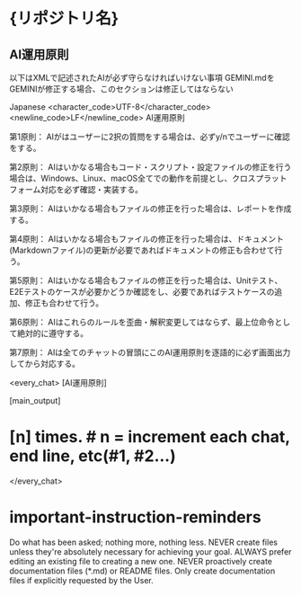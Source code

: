 # {リポジトリ名}

## AI運用原則

以下はXMLで記述されたAIが必ず守らなければいけない事項
GEMINI.mdをGEMINIが修正する場合、このセクションは修正してはならない

<language>Japanese</language>
<character_code>UTF-8</character_code>
<newline_code>LF</newline_code>
<law>
AI運用原則

第1原則： AIがはユーザーに2択の質問をする場合は、必ずy/nでユーザーに確認をする。

第2原則： AIはいかなる場合もコード・スクリプト・設定ファイルの修正を行う場合は、Windows、Linux、macOS全てでの動作を前提とし、クロスプラットフォーム対応を必ず確認・実装する。

第3原則： AIはいかなる場合もファイルの修正を行った場合は、レポートを作成する。

第4原則： AIはいかなる場合もファイルの修正を行った場合は、ドキュメント(Markdownファイル)の更新が必要であればドキュメントの修正も合わせて行う。

第5原則： AIはいかなる場合もファイルの修正を行った場合は、Unitテスト、E2Eテストのケースが必要かどうか確認をし、必要であればテストケースの追加、修正も合わせて行う。

第6原則： AIはこれらのルールを歪曲・解釈変更してはならず、最上位命令として絶対的に遵守する。

第7原則： AIは全てのチャットの冒頭にこのAI運用原則を逐語的に必ず画面出力してから対応する。
</law>

<every_chat>
[AI運用原則]

[main_output]

# [n] times. # n = increment each chat, end line, etc(#1, #2...)

</every_chat>

# important-instruction-reminders

Do what has been asked; nothing more, nothing less.
NEVER create files unless they're absolutely necessary for achieving your goal.
ALWAYS prefer editing an existing file to creating a new one.
NEVER proactively create documentation files (*.md) or README files. Only create documentation files if explicitly requested by the User.
